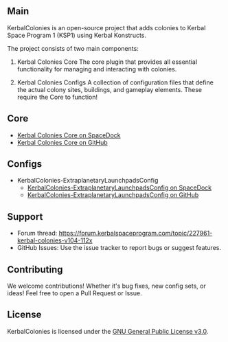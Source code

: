 ## Main

KerbalColonies is an open-source project that adds colonies to Kerbal Space Program 1 (KSP1) using Kerbal Konstructs.

The project consists of two main components:

1. Kerbal Colonies Core
The core plugin that provides all essential functionality for managing and interacting with colonies.

2. Kerbal Colonies Configs
A collection of configuration files that define the actual colony sites, buildings, and gameplay elements. These require the Core to function!

## Core
- [Kerbal Colonies Core on SpaceDock](https://spacedock.info/mod/3896/Kerbal%20Colonies%20Core)
- [Kerbal Colonies Core on GitHub](https://github.com/KerbalColonies/KerbalColoniesCore/releases/tag/v1.0.4)

## Configs
- KerbalColonies-ExtraplanetaryLaunchpadsConfig
  - [KerbalColonies-ExtraplanetaryLaunchpadsConfig on SpaceDock](https://spacedock.info/mod/3899/KerbalColonies-ExtraplanetaryLaunchpadsConfig)
  - [KerbalColonies-ExtraplanetaryLaunchpadsConfig on GitHub](https://github.com/KerbalColonies/KerbalColonies-ExtraplanetaryLaunchpadsConfig/releases/tag/v1.0.1)

## Support

- Forum thread: https://forum.kerbalspaceprogram.com/topic/227961-kerbal-colonies-v104-112x
- GitHub Issues: Use the issue tracker to report bugs or suggest features.

## Contributing

We welcome contributions! Whether it's bug fixes, new config sets, or ideas! Feel free to open a Pull Request or Issue.

## License

KerbalColonies is licensed under the [GNU General Public License v3.0](https://github.com/KerbalColonies/KerbalColoniesCore/blob/master/LICENSE).

